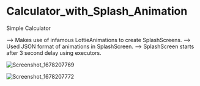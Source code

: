 # Calculator_with_Splash_Animation
Simple Calculator

--> Makes use of infamous LottieAnimations to create SplashScreens. 
--> Used JSON format of animations in SplashScreen.
--> SplashScreen starts after 3 second delay using executors.


![Screenshot_1678207769](https://user-images.githubusercontent.com/108234210/223491642-2b2b8f67-7147-47d9-9d28-ea82a90d2677.png)

![Screenshot_1678207772](https://user-images.githubusercontent.com/108234210/223491694-1dbe3f3b-8c54-4e13-9278-e4d76189a2b7.png)
